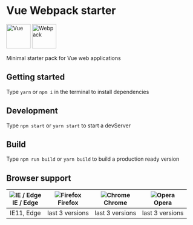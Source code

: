 # Vue Webpack starter

<img src="https://vuejs.org/images/logo.png" alt="Vue" height="64"> <img src="https://webpack.js.org/assets/icon-square-small-slack.png" alt="Webpack" height="64">

Minimal starter pack for Vue web applications

## Getting started
Type ```yarn``` or ```npm i``` in the terminal to install dependencies

## Development
Type ```npm start``` or ```yarn start``` to start a devServer

## Build
Type ```npm run build``` or ```yarn build``` to build a production ready version

## Browser support

| ![IE / Edge](https://cdnjs.cloudflare.com/ajax/libs/browser-logos/46.0.0/edge/edge_24x24.png)<br/>IE / Edge | ![Firefox](https://cdnjs.cloudflare.com/ajax/libs/browser-logos/46.0.0/firefox/firefox_24x24.png)<br/>Firefox | ![Chrome](https://cdnjs.cloudflare.com/ajax/libs/browser-logos/46.0.0/chrome/chrome_24x24.png)<br/>Chrome | ![Opera](https://cdnjs.cloudflare.com/ajax/libs/browser-logos/46.0.0/opera/opera_24x24.png)<br/>Opera |
| :---------: | :---------: | :---------: | :---------: |
| IE11, Edge| last 3 versions| last 3 versions| last 3 versions
